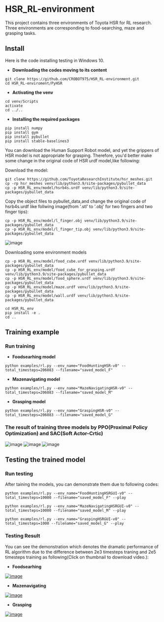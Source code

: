 # HSR_RL-environment
This project contains three environments of Toyota HSR for RL research. Three environments are corresponding to food-searching, maze and grasping tasks. 

## Install
Here is the code installing testing in Windows 10.

* **Downloading the codes moving to its content**
```
git clone https://github.com/CROBOT975/HSR_RL-environment.git
cd HSR_RL-enviroment/PyHSR
```
* **Activating the venv**
```
cd venv/Scripts
activate
cd ../..
```
* **Installing the required packages**
```
pip install numpy
pip install gym
pip install pybullet
pip install stable-baselines3
```
You can download the Human Support Robot model, and yet the grippers of HSR model is not appropriate for grasping. Therefore, you'd better make some change in the original code of HSR urdf model,like following:

Download the model:
```
git clone https://github.com/ToyotaResearchInstitute/hsr_meshes.git
cp -rp hsr_meshes venv/lib/python3.9/site-packages/pybullet_data
cp -p HSR_RL_env/model/hsrb4s.urdf venv/lib/python3.9/site-packages/pybullet_data
```

Copy the object files to pybullet_data,and change the original code of hsrb4s.urdf like follwing image(from '.stl' to '.obj' for two fingers and two finger tips):
```
cp -p HSR_RL_env/model/l_finger.obj venv/lib/python3.9/site-packages/pybullet_data
cp -p HSR_RL_env/model/l_finger_tip.obj venv/lib/python3.9/site-packages/pybullet_data
```
![image](https://user-images.githubusercontent.com/74949016/158175114-b5d332d0-d1c8-454c-8748-2076c1e45474.png)

Downloading some environment models
```
cp -p HSR_RL_env/model/food_cube.urdf venv/lib/python3.9/site-packages/pybullet_data
cp -p HSR_RL_env/model/food_cube_for_grasping.urdf venv/lib/python3.9/site-packages/pybullet_data
cp -p HSR_RL_env/model/food_sphere.urdf venv/lib/python3.9/site-packages/pybullet_data
cp -p HSR_RL_env/model/maze.urdf venv/lib/python3.9/site-packages/pybullet_data
cp -p HSR_RL_env/model/wall.urdf venv/lib/python3.9/site-packages/pybullet_data

cd HSR_RL_env
pip install -e .
cd ..
```

## Training example
### Run training
* **Foodsearhing model**
```
python examples/rl.py --env_name="FoodHuntingHSR-v0" --total_timesteps=206083 --filename="saved_model_F"
```
* **Mazenavigating model**
```
python examples/rl.py --env_name="MazeNavigatingHSR-v0" --total_timesteps=206083 --filename="saved_model_M"
```
* **Grasping model**
```
python examples/rl.py --env_name="GraspingHSR-v0" --total_timesteps=206083 --filename="saved_model_G"
```
### The result of training three models by PPO(Proximal Policy Optimization) and SAC(Soft Actor-Crtic)
![image](https://user-images.githubusercontent.com/74949016/158178385-d3486bed-b6c0-4861-9b4c-3135e591ec91.png)
![image](https://user-images.githubusercontent.com/74949016/158179067-ff4fc10b-38b0-4eee-b46e-d25792936fcd.png)
![image](https://user-images.githubusercontent.com/74949016/158179211-55f1e75e-48e2-466d-8f6a-8fed1f599302.png)


## Testing the trained model
### Run testing
After taining the models, you can demonstrate them due to following codes:
```
python examples/rl.py --env_name="FoodHuntingHSRGUI-v0" --total_timesteps=10000 --filename="saved_model_F" --play
```
```
python examples/rl.py --env_name="MazeNavigatingHSRGUI-v0" --total_timesteps=10000 --filename="saved_model_M" --play
```
```
python examples/rl.py --env_name="GraspingHSRGUI-v0" --total_timesteps=1000 --filename="saved_model_G" --play
```
### Testing Result
You can see the demonstration which denotes the dramatic performance of RL algorithm due to the difference between 2e3 timesteps traning and  2e5 timesteps training as following(Click on thumbnail to download video.):

* **Foodsearhing**

[![image](https://user-images.githubusercontent.com/74949016/158224680-57b9b935-e35c-4afc-a4f4-7649db8a47d5.png)](https://github.com/CROBOT975/HSR_RL-environment/blob/main/demonstration/food-searching_result.mp4?raw=true)

* **Mazenavigating**

[![image](https://user-images.githubusercontent.com/74949016/158225342-e2fcf6ba-7e01-4c92-ad17-0f37acf976bc.png)](https://github.com/CROBOT975/HSR_RL-environment/blob/main/demonstration/maze-result.mp4?raw=true)

* **Grasping**

[![image](https://user-images.githubusercontent.com/74949016/158225074-7cc990dc-d733-4ab2-a824-d000a77e1f3e.png)](https://github.com/CROBOT975/HSR_RL-environment/blob/main/demonstration/grasping_result.mp4?raw=true)


